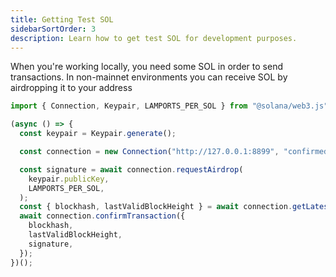 ```yaml
---
title: Getting Test SOL
sidebarSortOrder: 3
description: Learn how to get test SOL for development purposes.
---
```


When you're working locally, you need some SOL in order to send transactions. In
non-mainnet environments you can receive SOL by airdropping it to your address

```typescript filename="get-test-sol.ts"
import { Connection, Keypair, LAMPORTS_PER_SOL } from "@solana/web3.js";

(async () => {
  const keypair = Keypair.generate();

  const connection = new Connection("http://127.0.0.1:8899", "confirmed");

  const signature = await connection.requestAirdrop(
    keypair.publicKey,
    LAMPORTS_PER_SOL,
  );
  const { blockhash, lastValidBlockHeight } = await connection.getLatestBlockhash();
  await connection.confirmTransaction({
    blockhash,
    lastValidBlockHeight,
    signature,
  });
})();
```
